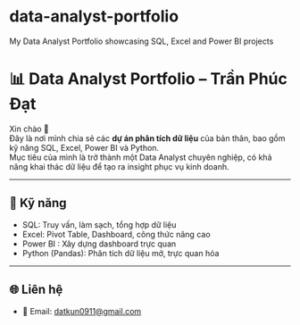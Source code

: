# data-analyst-portfolio
My Data Analyst Portfolio showcasing SQL, Excel and Power BI projects
# 📊 Data Analyst Portfolio – Trần Phúc Đạt

Xin chào 👋  
Đây là nơi mình chia sẻ các **dự án phân tích dữ liệu** của bản thân, bao gồm kỹ năng SQL, Excel, Power BI và Python.  
Mục tiêu của mình là trở thành một Data Analyst chuyên nghiệp, có khả năng khai thác dữ liệu để tạo ra insight phục vụ kinh doanh.

---

## 🧠 Kỹ năng
- SQL: Truy vấn, làm sạch, tổng hợp dữ liệu
- Excel: Pivot Table, Dashboard, công thức nâng cao
- Power BI : Xây dựng dashboard trực quan
- Python (Pandas): Phân tích dữ liệu mở, trực quan hóa

---



## 🌐 Liên hệ
- 📧 Email: datkun0911@gmail.com


